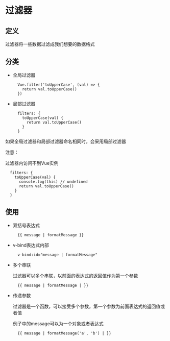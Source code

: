 # 过滤器

## 定义
过滤器将一些数据过滤成我们想要的数据格式

## 分类
* 全局过滤器

  ```
    Vue.filter('toUpperCase', (val) => {
      return val.toUpperCase()
    })
  ```
* 局部过滤器

  ```
    filters: {
      toUpperCase(val) {
        return val.toUpperCase()
      }
    }
  ```

如果全局过滤器和局部过滤器命名相同时，会采用局部过滤器

注意：

过滤器内访问不到Vue实例
```
  filters: {
    toUpperCase(val) {
      console.log(this) // undefined
      return val.toUpperCase()
    }
  }
```

## 使用
* 双括号表达式
  ```
    {{ message | formatMessage }}
  ```
* v-bind表达式内部

  ```
    v-bind:id="message | formatMessage"
  ```
* 多个串联

  过滤器可以多个串联，以前面的表达式的返回值作为第一个参数
  ```
    {{ message | formatMessage | }}
  ```
* 传递参数

  过滤器是一个函数，可以接受多个参数，第一个参数为前面表达式的返回值或者值

  例子中的message可以为一个对象或者表达式
  ```
    {{ message | formatMessage('a', 'b') | }}
  ```
